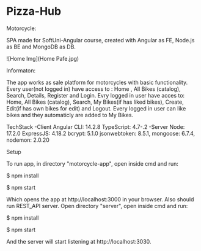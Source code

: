 # Pizza-Hub
Motorcycle:

SPA  made for SoftUni-Angular course, created with Angular as FE, Node.js as BE and MongoDB as DB.

![Home Img](Home Pafe.jpg)

Informaton:

The app works as sale platform for motorcycles with basic functionality.
Every user(not logged in) have access to : Home , All Bikes (catalog), Search, Details, Register and Login.
Evry logged in user have acces to: Home, All Bikes (catalog), Search, My Bikes(if has liked bikes), Create, Edit(if has own bikes for edit) and Logout.
Every logged in user can like bikes and they automaticly are added to My Bikes.


TechStack
-Client
    Angular CLI: 14.2.8
    TypeScript: 4.7-.2
-Server
    Node: 17.2.0
    ExpressJS: 4.18.2
    bcrypt: 5.1.0
    jsonwebtoken: 8.5.1,
    mongoose: 6.7.4,
    nodemon: 2.0.20

Setup

To run app, in directory "motorcycle-app",  open inside cmd and run:

$ npm install

$ npm start

Which opens the app at http://localhost:3000 in your browser.
Also should run REST_API server.
Open directory "server", open inside cmd and run:

$ npm install

$ npm start

And the server will start listening at http://localhost:3030.

